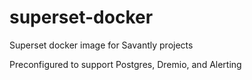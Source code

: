 # superset-docker
Superset docker image for Savantly projects

Preconfigured to support Postgres, Dremio, and Alerting